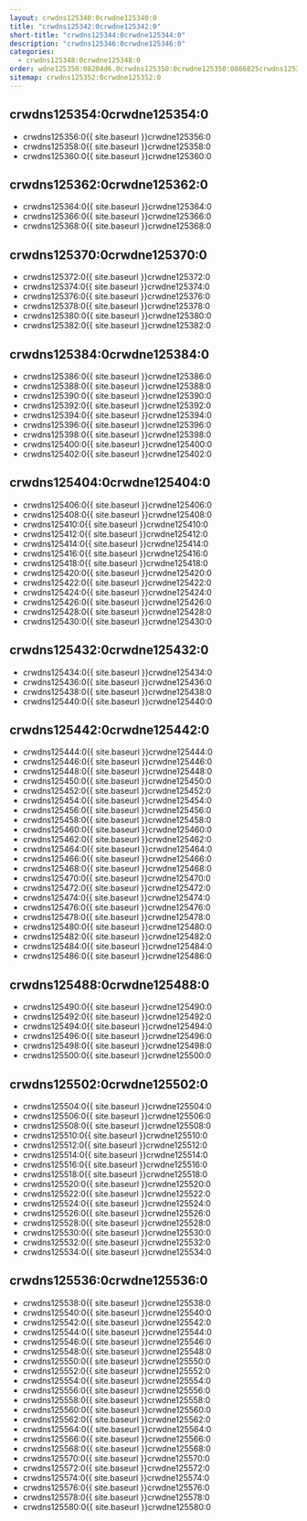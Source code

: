 ```yaml
---
layout: crwdns125340:0crwdne125340:0
title: "crwdns125342:0crwdne125342:0"
short-title: "crwdns125344:0crwdne125344:0"
description: "crwdns125346:0crwdne125346:0"
categories:
  - crwdns125348:0crwdne125348:0
order: wdne125350:08204d6.0crwdns125350:0crwdne125350:0866825crwdns125350:0crwdne125350:0
sitemap: crwdns125352:0crwdne125352:0
---
```

## crwdns125354:0crwdne125354:0

- crwdns125356:0{{ site.baseurl }}crwdne125356:0
- crwdns125358:0{{ site.baseurl }}crwdne125358:0
- crwdns125360:0{{ site.baseurl }}crwdne125360:0

## crwdns125362:0crwdne125362:0

- crwdns125364:0{{ site.baseurl }}crwdne125364:0
- crwdns125366:0{{ site.baseurl }}crwdne125366:0
- crwdns125368:0{{ site.baseurl }}crwdne125368:0

## crwdns125370:0crwdne125370:0

- crwdns125372:0{{ site.baseurl }}crwdne125372:0
- crwdns125374:0{{ site.baseurl }}crwdne125374:0
- crwdns125376:0{{ site.baseurl }}crwdne125376:0
- crwdns125378:0{{ site.baseurl }}crwdne125378:0
- crwdns125380:0{{ site.baseurl }}crwdne125380:0
- crwdns125382:0{{ site.baseurl }}crwdne125382:0

## crwdns125384:0crwdne125384:0

- crwdns125386:0{{ site.baseurl }}crwdne125386:0
- crwdns125388:0{{ site.baseurl }}crwdne125388:0
- crwdns125390:0{{ site.baseurl }}crwdne125390:0
- crwdns125392:0{{ site.baseurl }}crwdne125392:0
- crwdns125394:0{{ site.baseurl }}crwdne125394:0
- crwdns125396:0{{ site.baseurl }}crwdne125396:0
- crwdns125398:0{{ site.baseurl }}crwdne125398:0
- crwdns125400:0{{ site.baseurl }}crwdne125400:0
- crwdns125402:0{{ site.baseurl }}crwdne125402:0

## crwdns125404:0crwdne125404:0

- crwdns125406:0{{ site.baseurl }}crwdne125406:0
- crwdns125408:0{{ site.baseurl }}crwdne125408:0
- crwdns125410:0{{ site.baseurl }}crwdne125410:0
- crwdns125412:0{{ site.baseurl }}crwdne125412:0
- crwdns125414:0{{ site.baseurl }}crwdne125414:0
- crwdns125416:0{{ site.baseurl }}crwdne125416:0
- crwdns125418:0{{ site.baseurl }}crwdne125418:0
- crwdns125420:0{{ site.baseurl }}crwdne125420:0
- crwdns125422:0{{ site.baseurl }}crwdne125422:0
- crwdns125424:0{{ site.baseurl }}crwdne125424:0
- crwdns125426:0{{ site.baseurl }}crwdne125426:0
- crwdns125428:0{{ site.baseurl }}crwdne125428:0
- crwdns125430:0{{ site.baseurl }}crwdne125430:0

## crwdns125432:0crwdne125432:0

- crwdns125434:0{{ site.baseurl }}crwdne125434:0
- crwdns125436:0{{ site.baseurl }}crwdne125436:0
- crwdns125438:0{{ site.baseurl }}crwdne125438:0
- crwdns125440:0{{ site.baseurl }}crwdne125440:0

## crwdns125442:0crwdne125442:0

- crwdns125444:0{{ site.baseurl }}crwdne125444:0
- crwdns125446:0{{ site.baseurl }}crwdne125446:0
- crwdns125448:0{{ site.baseurl }}crwdne125448:0
- crwdns125450:0{{ site.baseurl }}crwdne125450:0
- crwdns125452:0{{ site.baseurl }}crwdne125452:0
- crwdns125454:0{{ site.baseurl }}crwdne125454:0
- crwdns125456:0{{ site.baseurl }}crwdne125456:0
- crwdns125458:0{{ site.baseurl }}crwdne125458:0
- crwdns125460:0{{ site.baseurl }}crwdne125460:0
- crwdns125462:0{{ site.baseurl }}crwdne125462:0
- crwdns125464:0{{ site.baseurl }}crwdne125464:0
- crwdns125466:0{{ site.baseurl }}crwdne125466:0
- crwdns125468:0{{ site.baseurl }}crwdne125468:0
- crwdns125470:0{{ site.baseurl }}crwdne125470:0
- crwdns125472:0{{ site.baseurl }}crwdne125472:0
- crwdns125474:0{{ site.baseurl }}crwdne125474:0
- crwdns125476:0{{ site.baseurl }}crwdne125476:0
- crwdns125478:0{{ site.baseurl }}crwdne125478:0
- crwdns125480:0{{ site.baseurl }}crwdne125480:0
- crwdns125482:0{{ site.baseurl }}crwdne125482:0
- crwdns125484:0{{ site.baseurl }}crwdne125484:0
- crwdns125486:0{{ site.baseurl }}crwdne125486:0

## crwdns125488:0crwdne125488:0

- crwdns125490:0{{ site.baseurl }}crwdne125490:0
- crwdns125492:0{{ site.baseurl }}crwdne125492:0
- crwdns125494:0{{ site.baseurl }}crwdne125494:0
- crwdns125496:0{{ site.baseurl }}crwdne125496:0
- crwdns125498:0{{ site.baseurl }}crwdne125498:0
- crwdns125500:0{{ site.baseurl }}crwdne125500:0

## crwdns125502:0crwdne125502:0

- crwdns125504:0{{ site.baseurl }}crwdne125504:0
- crwdns125506:0{{ site.baseurl }}crwdne125506:0
- crwdns125508:0{{ site.baseurl }}crwdne125508:0
- crwdns125510:0{{ site.baseurl }}crwdne125510:0
- crwdns125512:0{{ site.baseurl }}crwdne125512:0
- crwdns125514:0{{ site.baseurl }}crwdne125514:0
- crwdns125516:0{{ site.baseurl }}crwdne125516:0
- crwdns125518:0{{ site.baseurl }}crwdne125518:0
- crwdns125520:0{{ site.baseurl }}crwdne125520:0
- crwdns125522:0{{ site.baseurl }}crwdne125522:0
- crwdns125524:0{{ site.baseurl }}crwdne125524:0
- crwdns125526:0{{ site.baseurl }}crwdne125526:0
- crwdns125528:0{{ site.baseurl }}crwdne125528:0
- crwdns125530:0{{ site.baseurl }}crwdne125530:0
- crwdns125532:0{{ site.baseurl }}crwdne125532:0
- crwdns125534:0{{ site.baseurl }}crwdne125534:0

## crwdns125536:0crwdne125536:0

- crwdns125538:0{{ site.baseurl }}crwdne125538:0
- crwdns125540:0{{ site.baseurl }}crwdne125540:0
- crwdns125542:0{{ site.baseurl }}crwdne125542:0
- crwdns125544:0{{ site.baseurl }}crwdne125544:0
- crwdns125546:0{{ site.baseurl }}crwdne125546:0
- crwdns125548:0{{ site.baseurl }}crwdne125548:0
- crwdns125550:0{{ site.baseurl }}crwdne125550:0
- crwdns125552:0{{ site.baseurl }}crwdne125552:0
- crwdns125554:0{{ site.baseurl }}crwdne125554:0
- crwdns125556:0{{ site.baseurl }}crwdne125556:0
- crwdns125558:0{{ site.baseurl }}crwdne125558:0
- crwdns125560:0{{ site.baseurl }}crwdne125560:0
- crwdns125562:0{{ site.baseurl }}crwdne125562:0
- crwdns125564:0{{ site.baseurl }}crwdne125564:0
- crwdns125566:0{{ site.baseurl }}crwdne125566:0
- crwdns125568:0{{ site.baseurl }}crwdne125568:0
- crwdns125570:0{{ site.baseurl }}crwdne125570:0
- crwdns125572:0{{ site.baseurl }}crwdne125572:0
- crwdns125574:0{{ site.baseurl }}crwdne125574:0
- crwdns125576:0{{ site.baseurl }}crwdne125576:0
- crwdns125578:0{{ site.baseurl }}crwdne125578:0
- crwdns125580:0{{ site.baseurl }}crwdne125580:0